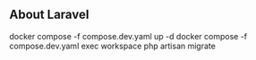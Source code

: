 

## About Laravel

docker compose -f compose.dev.yaml up -d
docker compose -f compose.dev.yaml exec workspace php artisan migrate


